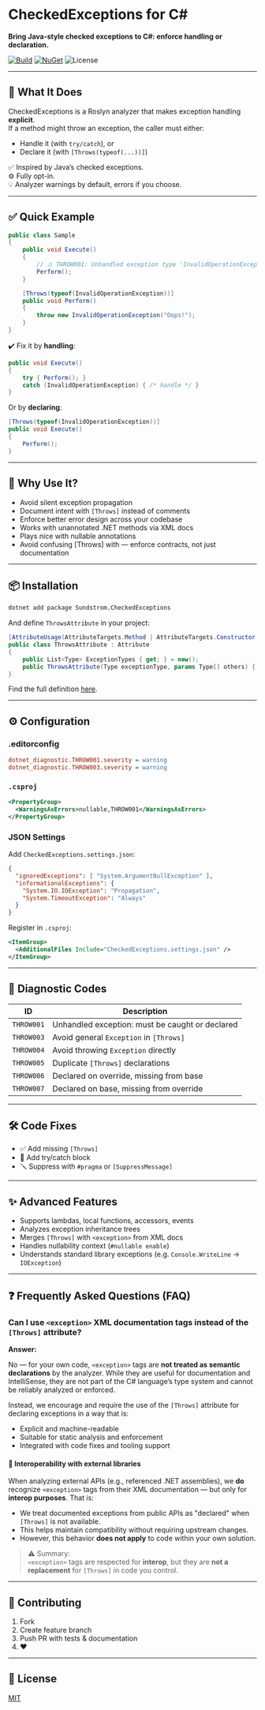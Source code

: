 # CheckedExceptions for C#

**Bring Java-style checked exceptions to C#: enforce handling or declaration.**

[![Build](https://github.com/marinasundstrom/CheckedExceptions/actions/workflows/ci.yml/badge.svg)](…)   [![NuGet](https://img.shields.io/nuget/v/Sundstrom.CheckedExceptions.svg)](https://www.nuget.org/packages/Sundstrom.CheckedExceptions/) ![License](https://img.shields.io/badge/license-MIT-blue.svg)

---

## 🚀 What It Does

CheckedExceptions is a Roslyn analyzer that makes exception handling **explicit**.  
If a method might throw an exception, the caller must either:

- Handle it (with `try/catch`), or
- Declare it (with `[Throws(typeof(...))]`)

✅ Inspired by Java’s checked exceptions.  
⚙️ Fully opt-in.  
💡 Analyzer warnings by default, errors if you choose.

---

## ✅ Quick Example

```csharp
public class Sample
{
    public void Execute()
    {
        // ⚠️ THROW001: Unhandled exception type 'InvalidOperationException'
        Perform();
    }

    [Throws(typeof(InvalidOperationException))]
    public void Perform()
    {
        throw new InvalidOperationException("Oops!");
    }
}
```

✔️ Fix it by **handling**:

```csharp
public void Execute()
{
    try { Perform(); }
    catch (InvalidOperationException) { /* handle */ }
}
```

Or by **declaring**:

```csharp
[Throws(typeof(InvalidOperationException))]
public void Execute()
{
    Perform();
}
```

---

## 🧠 Why Use It?

- Avoid silent exception propagation
- Document intent with `[Throws]` instead of comments
- Enforce better error design across your codebase
- Works with unannotated .NET methods via XML docs
- Plays nice with nullable annotations
- Avoid confusing [Throws] with <exception> — enforce contracts, not just documentation

---

## 📦 Installation

```bash
dotnet add package Sundstrom.CheckedExceptions
```

And define `ThrowsAttribute` in your project:

```csharp
[AttributeUsage(AttributeTargets.Method | AttributeTargets.Constructor | AttributeTargets.Delegate, AllowMultiple = true)]
public class ThrowsAttribute : Attribute
{
    public List<Type> ExceptionTypes { get; } = new();
    public ThrowsAttribute(Type exceptionType, params Type[] others) { … }
}
```

Find the full definition [here](https://github.com/marinasundstrom/CheckedExceptions/blob/main/CheckedExceptions.Attribute/ThrowsAttribute.cs).

---

## ⚙️ Configuration

### .editorconfig

```ini
dotnet_diagnostic.THROW001.severity = warning
dotnet_diagnostic.THROW003.severity = warning
```

### `.csproj`

```xml
<PropertyGroup>
  <WarningsAsErrors>nullable,THROW001</WarningsAsErrors>
</PropertyGroup>
```

### JSON Settings

Add `CheckedExceptions.settings.json`:

```json
{
  "ignoredExceptions": [ "System.ArgumentNullException" ],
  "informationalExceptions": {
    "System.IO.IOException": "Propagation",
    "System.TimeoutException": "Always"
  }
}
```

Register in `.csproj`:

```xml
<ItemGroup>
  <AdditionalFiles Include="CheckedExceptions.settings.json" />
</ItemGroup>
```

---

## 🪪 Diagnostic Codes

| ID         | Description |
|------------|-------------|
| `THROW001` | Unhandled exception: must be caught or declared |
| `THROW003` | Avoid general `Exception` in `[Throws]` |
| `THROW004` | Avoid throwing `Exception` directly |
| `THROW005` | Duplicate `[Throws]` declarations |
| `THROW006` | Declared on override, missing from base |
| `THROW007` | Declared on base, missing from override |

---

## 🛠 Code Fixes

- ✅ Add missing `[Throws]`
- 🧯 Add try/catch block
- 🪛 Suppress with `#pragma` or `[SuppressMessage]`

---

## ✨ Advanced Features

- Supports lambdas, local functions, accessors, events
- Analyzes exception inheritance trees
- Merges `[Throws]` with `<exception>` from XML docs
- Handles nullability context (`#nullable enable`)  
- Understands standard library exceptions (e.g. `Console.WriteLine` → `IOException`)

---

## ❓ Frequently Asked Questions (FAQ)

### Can I use `<exception>` XML documentation tags instead of the `[Throws]` attribute?

**Answer:**

No — for your own code, `<exception>` tags are **not treated as semantic declarations** by the analyzer. While they are useful for documentation and IntelliSense, they are not part of the C# language’s type system and cannot be reliably analyzed or enforced.

Instead, we encourage and require the use of the `[Throws]` attribute for declaring exceptions in a way that is:

- Explicit and machine-readable  
- Suitable for static analysis and enforcement  
- Integrated with code fixes and tooling support

#### 🧩 Interoperability with external libraries

When analyzing external APIs (e.g., referenced .NET assemblies), we **do** recognize `<exception>` tags from their XML documentation — but only for **interop purposes**. That is:

- We treat documented exceptions from public APIs as "declared" when `[Throws]` is not available.
- This helps maintain compatibility without requiring upstream changes.
- However, this behavior **does not apply** to code within your own solution.

> ⚠️ Summary:  
> `<exception>` tags are respected for **interop**, but they are **not a replacement** for `[Throws]` in code you control.

---

## 🤝 Contributing

1. Fork  
2. Create feature branch  
3. Push PR with tests & documentation  
4. ❤️

---

## 📜 License

[MIT](LICENSE)